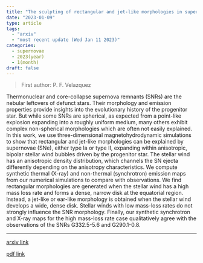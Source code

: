 ```yaml
---
title: "The sculpting of rectangular and jet-like morphologies in supernova remnants by anisotropic equatorially-confined progenitor stellar winds"
date: "2023-01-09"
type: article
tags:
  - "arxiv"
  - "most recent update (Wed Jan 11 2023)"
categories:
  - supernovae
  - 2023(year)
  - 1(month)
draft: false
---
```


> First author: P. F. Velazquez

 Thermonuclear and core-collapse supernova remnants (SNRs) are the nebular
leftovers of defunct stars. Their morphology and emission properties provide
insights into the evolutionary history of the progenitor star. But while some
SNRs are spherical, as expected from a point-like explosion expanding into a
roughly uniform medium, many others exhibit complex non-spherical morphologies
which are often not easily explained. In this work, we use three-dimensional
magnetohydrodynamic simulations to show that rectangular and jet-like
morphologies can be explained by supernovae (SNe), either type Ia or type II,
expanding within anisotropic, bipolar stellar wind bubbles driven by the
progenitor star. The stellar wind has an anisotropic density distribution,
which channels the SN ejecta differently depending on the anisotropy
characteristics. We compute synthetic thermal (X-ray) and non-thermal
(synchrotron) emission maps from our numerical simulations to compare with
observations. We find rectangular morphologies are generated when the stellar
wind has a high mass loss rate and forms a dense, narrow disk at the equatorial
region. Instead, a jet-like or ear-like morphology is obtained when the stellar
wind develops a wide, dense disk. Stellar winds with low mass-loss rates do not
strongly influence the SNR morphology. Finally, our synthetic synchrotron and
X-ray maps for the high mass-loss rate case qualitatively agree with the
observations of the SNRs G332.5-5.6 and G290.1-0.8.

---
[arxiv link](http://arxiv.org/abs/2301.03660v1)

[pdf link](http://arxiv.org/pdf/2301.03660v1)